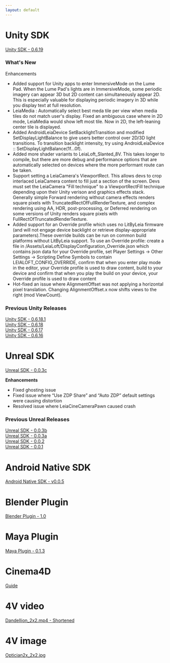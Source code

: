 ```yaml
---
layout: default
---
```




# Unity SDK
<!--- unity_sdk_link_begin --->
[Unity SDK - 0.6.19](https://github.com/LeiaInc/leiainc.github.io/raw/master/Unity/LeiaUnitySDK_Public_v0.6.19.zip)
<br>
<!--- unity_sdk_link_end --->
### What's New
<!--- unity_sdk_text_description_begin --->
Enhancements 
- Added support for Unity apps to enter ImmersiveMode on the Lume Pad. When the Lume Pad's lights are in ImmersiveMode, some periodic imagery can appear 3D but 2D content can simultaneously appear 2D. This is especially valuable for displaying periodic imagery in 3D while you display text at full resolution.
- LeiaMedia : Automatically select best meda tile per view when media tiles do not match user's display. Fixed an ambiguous case where in 2D mode, LeiaMedia would show left most tile. Now in 2D, the left-leaning center tile is displayed.
- Added AndroidLeiaDevice SetBacklightTransition and modified SetDisplayLightBalance to give users better control over 2D/3D light transitions. To transition backlight intensity, try using AndroidLeiaDevice :: SetDisplayLightBalance(1f...0f).
- Added more shader variants to LeiaLoft_Slanted_8V. This takes longer to compile, but there are more debug and performance options that are automatically selected on devices where the more performant route can be taken.
- Support setting a LeiaCamera's ViewportRect. This allows devs to crop interlaced LeiaCamera content to fill just a section of the screen. Devs must set the LeiaCamera "Fill technique" to a ViewportRectFill technique depending upon their Unity verison and graphics effects stack. Generally simple Forward rendering without camera effects renders square pixels with TruncatedRectOfFullRenderTexture, and complex rendering using AA, HDR, post-processing, or Deferred rendering on some versions of Unity renders square pixels with FullRectOfTruncatedRenderTexture.
- Added support for an Override profile which uses no LitByLeia firmware (and will not engage device backlight or retrieve display-appropriate parameters).These override builds can be run on common build platforms without LitByLeia support. To use an Override profile: create a file in <projectPath>/Assets/LeiaLoft/DisplayConfiguration_Override.json which contains json data for your Override profile, set Player Settings -> Other Settings -> Scripting Define Symbols to contain LEIALOFT_CONFIG_OVERRIDE, confirm that when you enter play mode in the editor, your Override profile is used to draw content, build to your device and confirm that when you play the build on your device, your Override profile is used to draw content
- Hot-fixed an issue where AlignmentOffset was not applying a horizontal pixel translation. Changing AlignmentOffset.x now shifts views to the right (mod ViewCount).
<!--- unity_sdk_text_description_end --->

### Previous Unity Releases

[Unity SDK - 0.6.18.1](https://github.com/LeiaInc/leiainc.github.io/raw/master/Unity/LeiaUnitySDK_Public_v0.6.18_1.zip) <br>
[Unity SDK - 0.6.18](https://github.com/LeiaInc/leiainc.github.io/raw/master/Unity/LeiaUnitySDK_Public_v0.6.18.zip) <br>
[Unity SDK - 0.6.17](https://github.com/LeiaInc/leiainc.github.io/raw/master/Unity/LeiaUnitySDK_Public_v0.6.17.zip) <br>
[Unity SDK - 0.6.16](https://github.com/LeiaInc/leiainc.github.io/raw/master/Unity/LeiaUnitySDK_Public_v0.6.16.zip)

# Unreal SDK
<!--- unreal_sdk_link_begin --->
[Unreal SDK - 0.0.3c](https://github.com/LeiaInc/leiainc.github.io/raw/master/Unreal/LeiaLoft_Unreal_SDK_LeiaCamera_003c.zip)
<!--- unreal_sdk_link_end --->

<!--- unreal_sdk_text_description_begin --->
**Enhancements**
- Fixed ghosting issue 
- Fixed issue where “Use ZDP Share” and “Auto ZDP” default settings were causing distortion
- Resolved issue where LeiaCineCameraPawn caused crash
<!--- unreal_sdk_text_description_end --->

### Previous Unreal Releases
[Unreal SDK - 0.0.3b](https://github.com/LeiaInc/leiainc.github.io/raw/master/Unreal/LeiaLoft_Unreal_SDK_LeiaCamera_003b.zip)<br>
[Unreal SDK - 0.0.3a](https://github.com/LeiaInc/leiainc.github.io/raw/master/Unreal/LeiaLoft_Unreal_SDK_LeiaCamera_003a.zip)<br>
[Unreal SDK - 0.0.2](https://github.com/LeiaInc/leiainc.github.io/raw/master/Unreal/LeiaLoft_Unreal_SDK_LeiaCamera_002_.4e4a563.zip)<br>
[Unreal SDK - 0.0.1](https://github.com/LeiaInc/leiainc.github.io/raw/master/Unreal/LeiaLoft_Unreal_SDK_LeiaCamera_001_bf5adb8.zip)

# Android Native SDK 
<!--- android_sdk_link_begin --->
[Android Native SDK - v0.0.5](https://github.com/LeiaInc/leiainc.github.io/raw/master/Android/LeiaLoft_NativeAndroid_SDK_2018-07-19.zip)
<!--- android_sdk_link_end --->
# Blender Plugin
<!--- blender_link_begin --->
[Blender Plugin - 1.0](https://github.com/LeiaInc/leiainc.github.io/raw/master/Blender/Leia+Blender+SDK.zip)
<!--- blender_link_end --->
# Maya Plugin
<!--- maya_link_begin --->
[Maya Plugin - 0.1.3](https://github.com/LeiaInc/leiainc.github.io/raw/master/Maya/LeiaMayaPlugin_v013.zip)
<!--- maya_link_end --->
# Cinema4D
<!--- c4d_link_begin --->
[Guide](https://github.com/LeiaInc/leiainc.github.io/raw/master/C4D/2%20Step%20Rendering%20with%20cinema%204d.pdf)
<!--- c4d_link_end --->
# 4V video
[Dandellion_2x2.mp4 - Shortened](https://github.com/LeiaInc/leiainc.github.io/raw/master/DandellionsSnip_2x2.mp4)

# 4V image
[Optician2x_2x2.jpg](https://github.com/LeiaInc/leiainc.github.io/raw/master/Optician2x_2x2.jpg)
